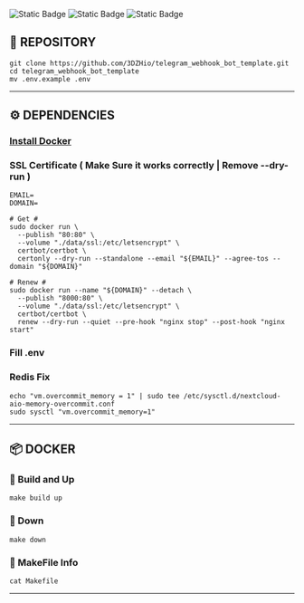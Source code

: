 ![Static Badge](https://img.shields.io/badge/Python-008000?style=for-the-badge&logo=python&logoColor=white&link=https://www.python.org/downloads/)
![Static Badge](https://img.shields.io/badge/ReDiS-d92b09?style=for-the-badge&logo=redis&logoColor=white&link=https://redis.io/docs/latest/operate/oss_and_stack/install/install-redis/install-redis-on-linux/)
![Static Badge](https://img.shields.io/badge/PostgreSQL-3a6790?style=for-the-badge&logo=postgresql&logoColor=white&link=https://www.postgresql.org/download/linux/)

## 🔗 REPOSITORY

```shell
git clone https://github.com/3DZHio/telegram_webhook_bot_template.git
cd telegram_webhook_bot_template
mv .env.example .env
```

---

## ⚙️ DEPENDENCIES

### [Install Docker](https://www.docker.com/)

### SSL Certificate ( Make Sure it works correctly | Remove --dry-run )

```shell
EMAIL=
DOMAIN=

# Get #
sudo docker run \
  --publish "80:80" \
  --volume "./data/ssl:/etc/letsencrypt" \
  certbot/certbot \
  certonly --dry-run --standalone --email "${EMAIL}" --agree-tos --domain "${DOMAIN}"

# Renew #
sudo docker run --name "${DOMAIN}" --detach \
  --publish "8000:80" \
  --volume "./data/ssl:/etc/letsencrypt" \
  certbot/certbot \
  renew --dry-run --quiet --pre-hook "nginx stop" --post-hook "nginx start"
```

### Fill .env

### Redis Fix

```shell
echo "vm.overcommit_memory = 1" | sudo tee /etc/sysctl.d/nextcloud-aio-memory-overcommit.conf
sudo sysctl "vm.overcommit_memory=1"
```

---

## 📦 DOCKER

### 🚀 Build and Up

```shell
make build up
```

### 🛑 Down

```shell
make down
```

### 📌 MakeFile Info

```shell
cat Makefile
```

---